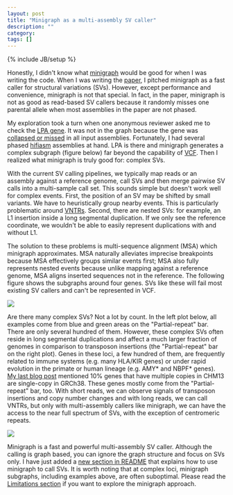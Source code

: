 ```yaml
---
layout: post
title: "Minigraph as a multi-assembly SV caller"
description: ""
category: 
tags: []
---
```

{% include JB/setup %}

Honestly, I didn't know what [minigraph][minigraph] would be good for when I
was writing the code. When I was writing the [paper][mgpaper], I pitched
minigraph as a fast caller for structural variations (SVs). However, except
performance and convenience, minigraph is not that special. In fact, in the
paper, minigraph is not as good as read-based SV callers because it randomly
misses one parental allele when most assemblies in the paper are not phased.

My exploration took a turn when one anonymous reviewer asked me to check the
[LPA gene][LPA]. It was not in the graph because the gene was [collapsed or
missed][collapse] in all input assemblies. Fortunately, I had several phased
[hifiasm][hifiasm] assemblies at hand. LPA is there and minigraph generates a
complex subgraph (figure below) far beyond the capability of [VCF][VCF]. Then I
realized what minigraph is truly good for: complex SVs.

With the current SV calling pipelines, we typically map reads or an assembly
against a reference genome, call SVs and then merge pairwise SV calls into a
multi-sample call set. This sounds simple but doesn't work well for complex events.
First, the position of an SV may be shifted by small variants. We have to
heuristically group nearby events. This is particularly problematic around
[VNTRs][VNTR]. Second, there are nested SVs: for example, an L1 insertion
inside a long segmental duplication. If we only see the reference coordinate,
we wouldn't be able to easily represent duplications with and without L1.

The solution to these problems is multi-sequence alignment
(MSA) which minigraph approximates. MSA naturally alleviates imprecise
breakpoints because MSA effectively groups similar events first; MSA also fully
represents nested events because unlike mapping against a reference genome,
MSA aligns inserted sequences not in the reference. The following figure shows the subgraphs
around four genes. SVs like these will fail most existing SV callers and can't
be represented in VCF.

![](http://www.liheng.org/images/minigraph/examples.jpg)

Are there many complex SVs? Not a lot by count. In the left plot
below, all examples come from blue and green areas on the "Partial-repeat" bar.
There are only several hundred of them. However, these complex SVs often reside
in long segmental duplications and affect a much larger fraction of
genomes in comparison to transposon insertions (the "Partial-repeat" bar on the
right plot). Genes in these loci, a few hundred of them, are frequently related
to immune systems (e.g. many HLA/KIR genes) or under rapid evolution in the
primate or human lineage (e.g. AMY\* and NBPF\* genes).  [My last blog
post][collapse] mentioned 10% genes that have multiple copies in CHM13 are
single-copy in GRCh38. These genes mostly come from the "Partial-repeat" bar,
too. With short reads, we can observe signals of transposon insertions and
copy number changes and with long reads, we can call VNTRs, but only with
multi-assembly callers like minigraph, we can have the access to the near full
spectrum of SVs, with the exception of centromeric repeats.

![](http://www.liheng.org/images/minigraph/plot.jpg)

Minigraph is a fast and powerful multi-assembly SV caller. Although the calling
is graph based, you can ignore the graph structure and focus on SVs only. I
have just added a [new section in README][callsv] that explains how to use
minigraph to call SVs. It is worth noting that at complex loci, minigraph
subgraphs, including examples above, are often suboptimal. Please read the
[Limitations section][limit] if you want to explore the minigraph approach.

[minigraph]: https://github.com/lh3/minigraph
[mgpaper]: https://genomebiology.biomedcentral.com/articles/10.1186/s13059-020-02168-z
[LPA]: https://en.wikipedia.org/wiki/Lipoprotein(a)
[hifiasm]: https://github.com/chhylp123/hifiasm
[VCF]: https://en.wikipedia.org/wiki/Variant_Call_Format
[collapse]: http://lh3.github.io/2020/12/25/evaluating-assembly-quality-with-asmgene
[VNTR]: https://en.wikipedia.org/wiki/Variable_number_tandem_repeat
[callsv]: https://github.com/lh3/minigraph#callsv
[limit]: https://github.com/lh3/minigraph#limit
